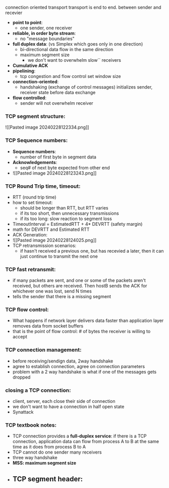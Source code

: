 connection oriented transport
transport is end to end. 
between sender and recevier
- **point to point**:
	- one sender, one receiver
- **reliable, in order byte stream**:
	- no "message boundaries"
- **full duplex data**: (vs Simplex which goes only in one direction)
	- bi-directional data flow in the same direction
	- maximum segment size
		- we don't want to overwhelm slow`` receivers
- **Cumulative ACK**
- **pipelining**:
	- tcp congestion and flow control set window size
- **connection-oriented**:
	- handshaking (exchange of control messages) initializes sender, receiver state before data exchange
- **flow controlled**:
	- sender will not overwhelm receiver
### TCP segment structure:
![[Pasted image 20240228122334.png]]
### TCP Sequence numbers:
- **Sequence numbers**:
	- number of first byte in segment data
- **Acknowledgements**:
	- seq# of next byte expected from other end
- ![[Pasted image 20240228123243.png]]
### TCP Round Trip time, timeout:
- RTT (round trip time)
- how to set timeout:
	- should be longer than RTT, but RTT varies
	- if its too short, then unnecessary transmissions
	- if its too long: slow reaction to segment loss
- TimeoutInterval = EstimatedRTT  + 4* DEVRTT (safety margin)
- math for DEVRTT and Estimated RTT
- ACK Generation:
- ![[Pasted image 20240228124025.png]]
- TCP retransmission scenarios:
	- if hasn't received a previous one, but has recevied a later, then it can just continue to transmit the next one
### TCP fast retransmit:
- if many packets are sent, and one or some of the packets aren't received, but others are received. Then hostB sends the ACK for whichever one was lost, send N times
- tells the sender that there is a missing segment
### TCP flow control:
- What happens if network layer delivers data faster than application layer removes data from socket buffers
- that is the point of flow control: # of bytes the receiver is willing to accept
### TCP connection management:
- before receiving/sendign data, 2way handshake
- agree to establish connection, agree on connection parameters
- problem with a 2 way handshake is what if one of the messages gets dropped

### closing a TCP connection:
- client, server, each close their side of connection
- we don't want to have a connection in half open state
- Synattack 

### TCP textbook notes:
- TCP connection provides a **full-duplex service**: if there is a TCP connection, application data can flow from process A to B at the same time as it does from process B to A
- TCP cannot do one sender many receivers
- three way handshake
- **MSS: maximum segment size**
- TCP segment header: 
	- 